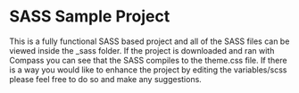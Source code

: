 # SASS Sample Project

This is a fully functional SASS based project and all of the SASS files can be viewed inside the _sass folder. If the project is downloaded and ran with Compass you can see that the SASS compiles to the theme.css file. If there is a way you would like to enhance the project by editing the variables/scss please feel free to do so and make any suggestions. 
